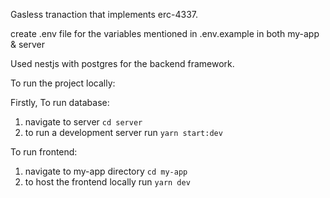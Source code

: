 Gasless tranaction that implements erc-4337. 

create .env file for the variables mentioned in .env.example in both my-app & server

Used nestjs with postgres for the backend framework.

To run the project locally:

Firstly, To run database:
1. navigate to server ```cd server```
2. to run a development server run ```yarn start:dev```

To run frontend:
1. navigate to my-app directory ```cd my-app```
2. to host the frontend locally run ```yarn dev```

